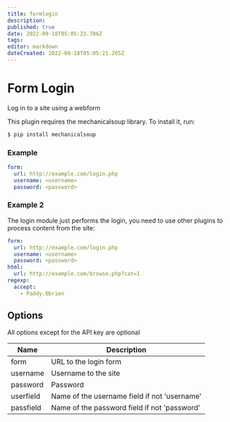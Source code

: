 ```yaml
---
title: formlogin
description: 
published: true
date: 2022-09-18T05:05:23.786Z
tags: 
editor: markdown
dateCreated: 2022-09-18T05:05:21.265Z
---
```


# Form Login
Log in to a site using a webform

This plugin requires the mechanicalsoup library. To install it, run:

```cmd
$ pip install mechanicalsoup
```

### Example
```yaml
form:
  url: http://example.com/login.php
  username: <username>
  password: <password>
```

### Example 2
The login module just performs the login, you need to use other plugins to process content from the site:

```yaml
form:
  url: http://example.com/login.php
  username: <username>
  password: <password>
html:
  url: http://example.com/browse.php?cat=1
regexp:
  accept:
    - Paddy.Obrien
```

## Options
All options except for the API key are optional

| **Name** | **Description** |
| --- | --- |
| form | URL to the login form |
| username | Username to the site |
| password | Password |
| userfield | Name of the username field if not 'username' |
| passfield | Name of the password field if not 'password' |
